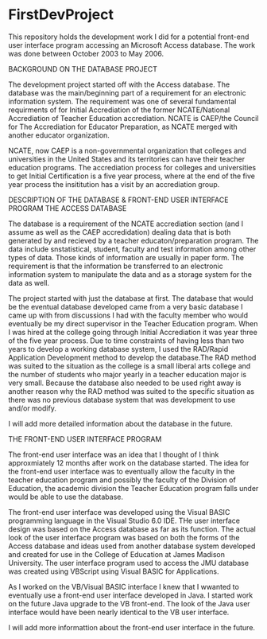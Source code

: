 # FirstDevProject
This repository holds the development work I did for a potential front-end user interface program accessing an Microsoft Access database. The work was done between October 2003 to May 2006.

BACKGROUND ON THE DATABASE PROJECT

The development project started off with the Access database. The database was the main/beginning part of a requirement for an electronic information system. The requirement was one of several fundamental requirments of for Initial Accrediation of the former NCATE/National Accrediation of Teacher Education accrediation. NCATE is CAEP/the Council for The Accrediation for Educator Preparation, as NCATE merged with another educator organization.
 
NCATE, now CAEP is a non-governmental organization that colleges and universities in the United States and its territories can have their teacher education programs. 
The accrediation process for colleges and universities to get Initial Certification is a five year process, where at the end of the five year process the insititution has a visit by an accrediation group. 

DESCRIPTION OF THE DATABASE & FRONT-END USER INTERFACE PROGRAM
THE ACCESS DATABASE

The database is a requirement of the NCATE accrediation section (and I assume as well as the CAEP accredidation) dealing data that is both generated by and recieved by a teacher educaton/preparation program. The data include snstatistical, student, faculty and test information among other types of data. Those kinds of information are usually in paper form. The requirement is that the information be transferred to an electronic information system to manipulate the data and as a storage system for the data as well. 

The project started with just the database at first. The database that would be the eventual database developed came from a very basic database I came up with from discussions I had with the faculty member who would eventually be my direct supervisor in the Teacher Education program.  When I was hired at the college going through Initial Accrediation it was year three of the five year process. Due to time constraints of having less than two years to develop a working database system, I used the RAD/Rapid Application Development method to develop the database.The RAD method was suited to the situation as the college is a small liberal arts college and the number of students who major yearly in a teacher education major is very small. Because the database also needed to be used right away is another reason why the RAD method was suited to the specific situation as there was no previous database system that was development to use and/or modify. 

I will add more detailed information about the database in the future.

THE FRONT-END USER INTERFACE PROGRAM

The front-end user interface was an idea that I thought of I think approxmiately 12 months after work on the database started. The idea for the front-end user interface was to eventually allow the faculty in the teacher education program and possibly the faculty of the Division of Education, the academic division the Teacher Education program falls under would be able to use the database. 

The front-end user interface was developed using the Visual BASIC programming language in the Visual Studio 6.0 IDE. THe user interface design was based on the Access database as far as its function. The actual look of the user interface program was based on both the forms of the Access database and ideas used from another database system developed and created for use in the College of Education at James Madison University. The user interface program used to access the JMU database was created using VBScript using Visual BASIC for Applications. 

As I worked on the VB/Visual BASIC interface I knew that I wwanted to eventually use a front-end user interface developed in Java. I started work on the future Java upgrade to the VB front-end. The look of the Java user interface would have been nearly identical to the VB user interface.

I will add more informattion about the front-end user interface in the future. 
